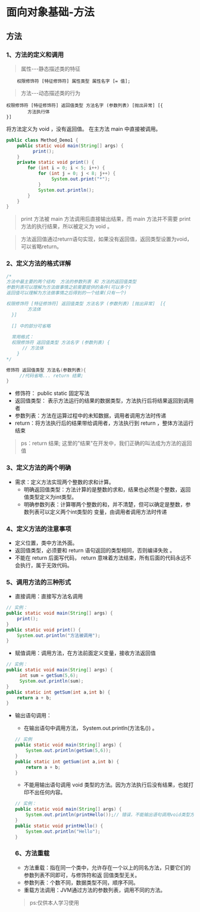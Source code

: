# 面向对象基础-方法
## 方法 
### 1、方法的定义和调用 
>属性---静态描述类的特征

		权限修饰符 [特征修饰符] 属性类型 属性名字 [= 值];
> 方法---动态描述类的行为

    权限修饰符 [特征修饰符] 返回值类型 方法名字 (参数列表) [抛出异常] [{
			方法执行体
	}]


将方法定义为 void ，没有返回值。 在主方法 main 中直接被调用。
~~~java
public class Method_Demo1 {
    public static void main(String[] args) {
          print(); 
    }
    private static void print() {
        for (int i = 0; i < 5; i++) {
            for (int j = 0; j < 8; j++) { 
                 System.out.print("*"); 
            }
            System.out.println(); 
        } 
    } 
}
~~~
> print 方法被 main 方法调用后直接输出结果，而 main 方法并不需要 print 方法的执行结果，所以被定义为 void 。

>方法返回值通过return语句实现，如果没有返回值，返回类型设置为void，可以省略return。
### 2、定义方法的格式详解
~~~java
/*
方法中最主要的两个结构  方法的参数列表 和 方法的返回值类型
参数列表可以理解为方法做事情之前需要提供的条件(可以多个)
返回值可以理解为方法做事情之后得到的一个结果(只有一个)

权限修饰符 [特征修饰符] 返回值类型 方法名字 (参数列表) [抛出异常]  [{
		方法体
  }]
  
  [] 中的部分可省略
  
  常用格式：
  权限修饰符 返回值类型 方法名字 (参数列表) {
      // 方法体
	}
*/

修饰符 返回值类型 方法名(参数列表){
     //代码省略... return 结果; 
}
~~~
* 修饰符： public static 固定写法 
* 返回值类型： 表示方法运行的结果的数据类型，方法执行后将结果返回到调用者 
* 参数列表：方法在运算过程中的未知数据，调用者调用方法时传递 
* return：将方法执行后的结果带给调用者，方法执行到 return ，整体方法运行结束
>ps：return 结果; 这里的"结果"在开发中，我们正确的叫法成为方法的返回值
### 3、定义方法的两个明确
* 需求：定义方法实现两个整数的求和计算。 
    * 明确返回值类型：方法计算的是整数的求和，结果也必然是个整数，返回值类型定义为int类型。 
    * 明确参数列表：计算哪两个整数的和，并不清楚，但可以确定是整数，参数列表可以定义两个int类型的 变量，由调用者调用方法时传递
### 4、定义方法的注意事项
* 定义位置，类中方法外面。 
* 返回值类型，必须要和 return 语句返回的类型相同，否则编译失败 。
* 不能在 return 后面写代码， return 意味着方法结束，所有后面的代码永远不会执行，属于无效代码。
### 5、调用方法的三种形式
* 直接调用：直接写方法名调用
~~~java
// 实例：
public static void main(String[] args) {
    print(); 
}
public static void print() {
    System.out.println("方法被调用"); 
}
~~~
* 赋值调用：调用方法，在方法前面定义变量，接收方法返回值
~~~java
// 实例：
public static void main(String[] args) {
     int sum = getSum(5,6); 
     System.out.println(sum); 
}
public static int getSum(int a,int b) { 
    return a + b;
}
~~~
* 输出语句调用：
    * 在输出语句中调用方法， System.out.println(方法名()) 。
    ~~~java
    // 实例
    public static void main(String[] args) {
        System.out.println(getSum(5,6)); 
    }
    public static int getSum(int a,int b) {
        return a + b;
    }
    ~~~
    * 不能用输出语句调用 void 类型的方法。因为方法执行后没有结果，也就打印不出任何内容。
    ~~~java
    // 实例：
    public static void main(String[] args) {
        System.out.println(printHello());// 错误，不能输出语句调用void类型方法 
    }
    public static void printHello() {
        System.out.println("Hello"); 
    }
    ~~~
    ### 6、方法重载
    * 方法重载：指在同一个类中，允许存在一个以上的同名方法，只要它们的参数列表不同即可，与修饰符和返 回值类型无关。 
    * 参数列表：个数不同，数据类型不同，顺序不同。 
    * 重载方法调用：JVM通过方法的参数列表，调用不同的方法。

    > ps:仅供本人学习使用